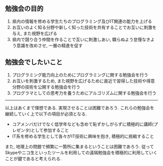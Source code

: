 ## 勉強会の目的

1. 県内の情報を修める学生たちのプログラミング及びIT関連の能力を上げる  
2. お互いのよく知る分野や新しく知った技術を共有することでお互いに刺激を与え, また視野を広げる  
3. 県内で競り合う仲間を作ることで互いに刺激しあい, 驕らぬよう怠慢なきよう意識を改めさせ, 一層の精進を促す  

## 勉強会でしたいこと

1. プログラミング能力向上のためにプログラミングに関する勉強会を行う  
2. お互いを刺激するため, また視野を広げるために直近で習得した技術や得意分野の技術を公開する勉強会を行う  
3. プログラマとしての思考力を養うためにアルゴリズムに関する勉強会を行う  


--- 

以上はあくまで理想である. 実現させることは困難であろう. これらの勉強会を継続していく上で以下の項目が必須となる.  

* コアメンバだけでなく低学年なども含めて恥ずかしがらずに積極的に講師(プレゼンタ)として参加すること
* IT系を修める学生として各々がIT技術に興味を抱き, 積極的に挑戦すること

また, 地理上の問題で頻繁に一箇所に集まるということは困難であろう. 従ってSkypeやニコ生といったツールを利用しての遠隔勉強会を積極的に利用していくことが鍵であると考えられる.
